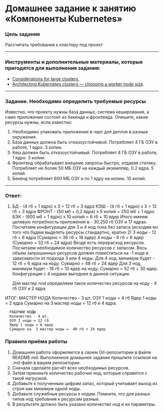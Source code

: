 # Домашнее задание к занятию «Компоненты Kubernetes»

### Цель задания

Рассчитать требования к кластеру под проект

------

### Инструменты и дополнительные материалы, которые пригодятся для выполнения задания:

- [Considerations for large clusters](https://kubernetes.io/docs/setup/best-practices/cluster-large/),
- [Architecting Kubernetes clusters — choosing a worker node size](https://learnk8s.io/kubernetes-node-size).

------

### Задание. Необходимо определить требуемые ресурсы
Известно, что проекту нужны база данных, система кеширования, а само приложение состоит из бекенда и фронтенда. Опишите, какие ресурсы нужны, если известно:

1. Необходимо упаковать приложение в чарт для деплоя в разные окружения. 
2. База данных должна быть отказоустойчивой. Потребляет 4 ГБ ОЗУ в работе, 1 ядро. 3 копии. 
3. Кеш должен быть отказоустойчивый. Потребляет 4 ГБ ОЗУ в работе, 1 ядро. 3 копии. 
4. Фронтенд обрабатывает внешние запросы быстро, отдавая статику. Потребляет не более 50 МБ ОЗУ на каждый экземпляр, 0.2 ядра. 5 копий. 
5. Бекенд потребляет 600 МБ ОЗУ и по 1 ядру на копию. 10 копий.

----
### Ответ:
1.
   БД - (4 гб + 1 ядро) x 3 = 12 гб + 3 ядра
   КЭШ - (4 гб + 1 ядро) x 3 = 12 гб + 3 ядра
   ФРОНТ - (50 мб + 0,2 ядра) x 5 копий = 250 мб + 1 ядро
   БЭК - (600 мб + 1 ядро) x 10 копий = 6 гб + 10 ядер
   Итого имеем целевую потребность приложения  в - 30,250 гб ОЗУ и 17 ядрах.
   Посчитаем конфигурации для 3 и 4 нод пока без запаса (исходим мз того что будем выделять ресурсы стандартно, кратно 2)
   3 ноды - 12 гб + 6 ядра (Сумарно = 36 гб + 18 ядер)
   4 ноды - 8 гб + 6 ядер (Сумарно = 32 гб + 24 ядра)
   Везде есть перерасход ресурсов.
   Посчитаем необходимое количество ресурсов с запасом. Весь объем запрошенных ресурсов должен поместиться на -1 ноде в зависимости от подхода 3 или 4 ноды. 
   Для 4 нод, минимум будет - 12 гб + 6 ядра на ноду. Сумарно =  48 гб + 24 ядер
   Для 3 нод, минимум будет - 16 гб + 10 ядер на ноду. Сумарно = 52 гб + 30 ядер.
   Конфигурация с 4 нодами выгоднее в данной ситуации.
  
   Для мастер nod определяем такое количество ресурсов на ноду - 4 гб ОЗУ и 2 ядра

  ИТОГ:
       МАСТЕР НОДА
       Количество - 3 шт.
       ОЗУ 1 ноды = 4 гб
       Ядер 1 ноды = 2 ядра
       Сумарно на  3 мастер ноды = 12 гб и  4 ядра.

      РАБОЧИИ НОДЫ
      Количество - 4 шт.
      ОЗУ 1 ноды = 12 гб
      Ядер 1 ноды = 6 ядер
      Сумарно на  3 мастер ноды =  48 гб + 24 ядер
   

### Правила приёма работы

1. Домашняя работа оформляется в своем Git-репозитории в файле README.md. Выполненное домашнее задание пришлите ссылкой на .md-файл в вашем репозитории.
2. Сначала сделайте расчёт всех необходимых ресурсов.
3. Затем прикиньте количество рабочих нод, которые справятся с такой нагрузкой.
4. Добавьте к полученным цифрам запас, который учитывает выход из строя как минимум одной ноды. 
5. Добавьте служебные ресурсы к нодам. Помните, что для разных типов нод требовния к ресурсам разные. 
6. В результате должно быть указано количество нод и их параметры.
